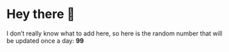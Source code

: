 # Hey there 👋

I don’t really know what to add here, so here is the random number that will be updated once a day: **99**
